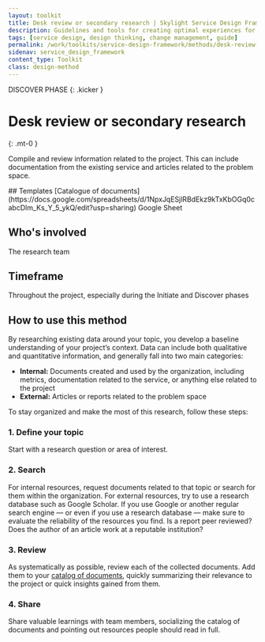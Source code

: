 ```yaml
---
layout: toolkit
title: Desk review or secondary research | Skylight Service Design Framework
description: Guidelines and tools for creating optimal experiences for both users and your organization.
tags: [service design, design thinking, change management, guide]
permalink: /work/toolkits/service-design-framework/methods/desk-review-or-secondary-research/
sidenav: service_design_framework
content_type: Toolkit
class: design-method
---
```


DISCOVER PHASE
{: .kicker }

# Desk review or secondary research
{: .mt-0 }

Compile and review information related to the project. This can include documentation from the existing service and articles related to the problem space.


<div class="callout--tip callout--summary" markdown="1">
## Templates
[Catalogue of documents](https://docs.google.com/spreadsheets/d/1NpxJqESjlRBdEkz9kTxKbOGq0cabcDlm_Ks_Y_5_ykQ/edit?usp=sharing) <span class="badge badge-sub">Google Sheet</span>

## Who's involved
The research team

## Timeframe
Throughout the project, especially during the Initiate and Discover phases
</div>

## How to use this method

By researching existing data around your topic, you develop a baseline understanding of your project’s context. Data can include both qualitative and quantitative information, and generally fall into two main categories:

* **Internal:** Documents created and used by the organization, including metrics, documentation related to the service, or anything else related to the project
* **External:** Articles or reports related to the problem space

To stay organized and make the most of this research, follow these steps:

### 1. Define your topic

Start with a research question or area of interest.

### 2. Search

For internal resources, request documents related to that topic or search for them within the organization. For external resources, try to use a research database such as Google Scholar. If you use Google or another regular search engine — or even if you use a research database — make sure to evaluate the reliability of the resources you find. Is a report peer reviewed? Does the author of an article work at a reputable institution?

### 3. Review

As systematically as possible, review each of the collected documents. Add them to your [catalog of documents](https://docs.google.com/spreadsheets/d/1NpxJqESjlRBdEkz9kTxKbOGq0cabcDlm_Ks_Y_5_ykQ/edit?usp=sharing), quickly summarizing their relevance to the project or quick insights gained from them.

### 4. Share

Share valuable learnings with team members, socializing the catalog of documents and pointing out resources people should read in full.
